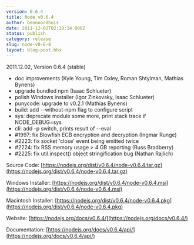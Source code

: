 ```yaml
---
version: 0.6.4
title: Node v0.6.4
author: bennoordhuis
date: 2011-12-02T02:20:14.000Z
status: publish
category: release
slug: node-v0-6-4
layout: blog-post.hbs
---
```


2011.12.02, Version 0.6.4 (stable)

- doc improvements (Kyle Young, Tim Oxley, Roman Shtylman, Mathias Bynens)
- upgrade bundled npm (Isaac Schlueter)
- polish Windows installer (Igor Zinkovsky, Isaac Schlueter)
- punycode: upgrade to v0.2.1 (Mathias Bynens)
- build: add --without-npm flag to configure script
- sys: deprecate module some more, print stack trace if NODE_DEBUG=sys
- cli: add -p switch, prints result of --eval
- #1997: fix Blowfish ECB encryption and decryption (Ingmar Runge)
- #2223: fix socket 'close' event being emitted twice
- #2224: fix RSS memory usage > 4 GB reporting (Russ Bradberry)
- #2225: fix util.inspect() object stringification bug (Nathan Rajlich)

Source Code: [https://nodejs.org/dist/v0.6.4/node-v0.6.4.tar.gz](https://nodejs.org/dist/v0.6.4/node-v0.6.4.tar.gz)

Windows Installer: [https://nodejs.org/dist/v0.6.4/node-v0.6.4.msi](https://nodejs.org/dist/v0.6.4/node-v0.6.4.msi)

Macintosh Installer: [https://nodejs.org/dist/v0.6.4/node-v0.6.4.pkg](https://nodejs.org/dist/v0.6.4/node-v0.6.4.pkg)

Website: [https://nodejs.org/docs/v0.6.4/](https://nodejs.org/docs/v0.6.4/)

Documentation: [https://nodejs.org/docs/v0.6.4/api/](https://nodejs.org/docs/v0.6.4/api/)
